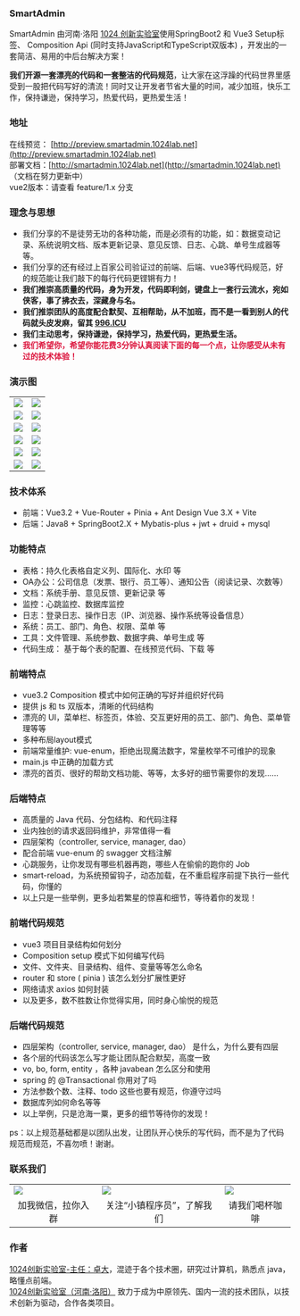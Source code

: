 ### SmartAdmin

SmartAdmin 由河南·洛阳 [1024 创新实验室](https://www.1024lab.net/)使用SpringBoot2 和 Vue3 Setup标签、 Composition Api (同时支持JavaScript和TypeScript双版本) ，开发出的一套简洁、易用的中后台解决方案！  

**我们开源一套漂亮的代码和一套整洁的代码规范**，让大家在这浮躁的代码世界里感受到一股把代码写好的清流！同时又让开发者节省大量的时间，减少加班，快乐工作，保持谦逊，保持学习，热爱代码，更热爱生活！

### 地址

在线预览： [http://preview.smartadmin.1024lab.net](http://preview.smartadmin.1024lab.net)  
部署文档：[http://smartadmin.1024lab.net](http://smartadmin.1024lab.net)  （文档在努力更新中）  
vue2版本：请查看 feature/1.x 分支

### 理念与思想

- 我们分享的不是徒劳无功的各种功能，而是必须有的功能，如：数据变动记录、系统说明文档、版本更新记录、意见反馈、日志、心跳、单号生成器等等。
- 我们分享的还有经过上百家公司验证过的前端、后端、vue3等代码规范，好的规范能让我们敲下的每行代码更铿锵有力！
- **我们推崇高质量的代码，身为开发，代码即利剑，键盘上一套行云流水，宛如侠客，事了拂衣去，深藏身与名。**
- **我们推崇团队的高度配合默契、互相帮助，从不加班，而不是一看到别人的代码就头皮发麻，留其 [996.ICU](https://baike.baidu.com/item/996.ICU)**
- **我们主动思考，保持谦逊，保持学习，热爱代码，更热爱生活。**
- <font color="#DC143C">**我们希望你，希望你能花费3分钟认真阅读下面的每一个点，让你感受从未有过的技术体验！**</font>

### 演示图
<table>
<tr>
  <td><img src="https://gitee.com/lab1024/smart-admin/raw/master/%E6%88%AA%E5%9B%BE/1-1.png"/></td>
  <td><img src="https://gitee.com/lab1024/smart-admin/raw/master/%E6%88%AA%E5%9B%BE/1-2.png"/></td>
</tr>
<tr>
  <td><img src="https://gitee.com/lab1024/smart-admin/raw/master/%E6%88%AA%E5%9B%BE/2-1.png"/></td>
  <td><img src="https://gitee.com/lab1024/smart-admin/raw/master/%E6%88%AA%E5%9B%BE/2-2.png"/></td>
</tr>
<tr>
  <td><img src="https://gitee.com/lab1024/smart-admin/raw/master/%E6%88%AA%E5%9B%BE/3-1.png"/></td>
  <td><img src="https://gitee.com/lab1024/smart-admin/raw/master/%E6%88%AA%E5%9B%BE/3-2.png"/></td>
</tr>
<tr>
  <td><img src="https://gitee.com/lab1024/smart-admin/raw/master/%E6%88%AA%E5%9B%BE/4-1.png"/></td>
  <td><img src="https://gitee.com/lab1024/smart-admin/raw/master/%E6%88%AA%E5%9B%BE/4-2.png"/></td>
</tr>
<tr>
  <td><img src="https://gitee.com/lab1024/smart-admin/raw/master/%E6%88%AA%E5%9B%BE/5-1.png"/></td>
  <td><img src="https://gitee.com/lab1024/smart-admin/raw/master/%E6%88%AA%E5%9B%BE/5-2.png"/></td>
</tr>
<tr>
  <td><img src="https://gitee.com/lab1024/smart-admin/raw/master/%E6%88%AA%E5%9B%BE/6-1.png"/></td>
  <td><img src="https://gitee.com/lab1024/smart-admin/raw/master/%E6%88%AA%E5%9B%BE/6-2.png"/></td>
</tr>

</table>

### 技术体系

- 前端：Vue3.2 + Vue-Router + Pinia + Ant Design Vue 3.X + Vite
- 后端：Java8 + SpringBoot2.X + Mybatis-plus + jwt + druid + mysql

### 功能特点

- 表格：持久化表格自定义列、国际化、水印 等
- OA办公：公司信息（发票、银行、员工等）、通知公告（阅读记录、次数等）
- 文档：系统手册、意见反馈、更新记录 等
- 监控：心跳监控、数据库监控
- 日志：登录日志、操作日志（IP、浏览器、操作系统等设备信息）
- 系统：员工、部门、角色、权限、菜单 等
- 工具：文件管理、系统参数、数据字典、单号生成 等
- 代码生成： 基于每个表的配置、在线预览代码、下载 等

### 前端特点

- vue3.2 Composition 模式中如何正确的写好并组织好代码
- 提供 js 和 ts 双版本，清晰的代码结构
- 漂亮的 UI，菜单栏、标签页，体验、交互更好用的员工、部门、角色、菜单管理等等
- 多种布局layout模式
- 前端常量维护: vue-enum，拒绝出现魔法数字，常量枚举不可维护的现象
- main.js 中正确的加载方式
- 漂亮的首页、很好的帮助文档功能、等等，太多好的细节需要你的发现......

### 后端特点

- 高质量的 Java 代码、分包结构、和代码注释
- 业内独创的请求返回码维护，非常值得一看
- 四层架构（controller, service, manager, dao）
- 配合前端 vue-enum 的 swagger 文档注解
- 心跳服务，让你发现有哪些机器再跑，哪些人在偷偷的跑你的 Job
- smart-reload，为系统预留钩子，动态加载，在不重启程序前提下执行一些代码，你懂的
- 以上只是一些举例，更多灿若繁星的惊喜和细节，等待着你的发现！

### 前端代码规范

- vue3 项目目录结构如何划分
- Composition setup 模式下如何编写代码
- 文件、文件夹、目录结构、组件、变量等等怎么命名
- router 和 store ( pinia ) 该怎么划分扩展性更好
- 网络请求 axios 如何封装
- 以及更多，数不胜数让你觉得实用，同时身心愉悦的规范

### 后端代码规范

- 四层架构（controller, service, manager, dao） 是什么，为什么要有四层
- 各个层的代码该怎么写才能让团队配合默契，高度一致
- vo, bo, form, entity ，各种 javabean 怎么区分和使用
- spring 的 @Transactional 你用对了吗
- 方法参数个数、注释、todo 这些也要有规范，你遵守过吗
- 数据库列如何命名等等
- 以上举例，只是沧海一粟，更多的细节等待你的发现！

ps：以上规范基础都是以团队出发，让团队开心快乐的写代码，而不是为了代码规范而规范，不喜勿喷！谢谢。

### 联系我们

<table>
<tr>
  <td><img src="https://gitee.com/lab1024/smart-admin/raw/master/%E6%88%AA%E5%9B%BE/zhuoda-wechat.jpg"/></td>
  <td><img src="https://gitee.com/lab1024/smart-admin/raw/master/%E6%88%AA%E5%9B%BE/xiaozhen-gzh.jpg"/></td>
  <td><img src="https://gitee.com/lab1024/smart-admin/raw/master/%E6%88%AA%E5%9B%BE/zhuoda-wechat-money-v1.jpg"/></td>
</tr>
<tr>
  <td style="text-align:center">加我微信，拉你入群</td>
  <td style="text-align:center">关注“小镇程序员”，了解我们</td>
  <td style="text-align:center">请我们喝杯咖啡</td>
</tr>
</table>

### 作者

[1024创新实验室-主任：卓大](https://zhuoda.vip)，混迹于各个技术圈，研究过计算机，熟悉点 java，略懂点前端。  
[1024创新实验室（河南·洛阳）](https://1024lab.net) 致力于成为中原领先、国内一流的技术团队，以技术创新为驱动，合作各类项目。

